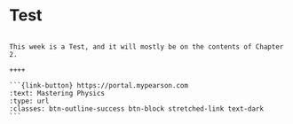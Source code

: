 # Test

````{panels}

This week is a Test, and it will mostly be on the contents of Chapter 2.

++++ 

```{link-button} https://portal.mypearson.com
:text: Mastering Physics
:type: url
:classes: btn-outline-success btn-block stretched-link text-dark
```
````